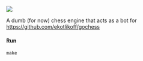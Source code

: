 ![](https://codebuild.us-east-2.amazonaws.com/badges?uuid=eyJlbmNyeXB0ZWREYXRhIjoiUWJCL1ZlM1JvRnZwSWY2L0prT3ZlY0tTOWYzcldDZFNGQVkvbUNDVWRGY1Rla1kvOU92NlcwVWkzUm5XVU81QTRlTWE1cm5LejZKeWYvVngzQ0NiRDNrPSIsIml2UGFyYW1ldGVyU3BlYyI6IjlVKzdabkxmZFpVY3Y5NlEiLCJtYXRlcmlhbFNldFNlcmlhbCI6MX0%3D&branch=main)

A dumb (for now) chess engine that acts as a bot for https://github.com/ekotlikoff/gochess

#### Run
`make`
